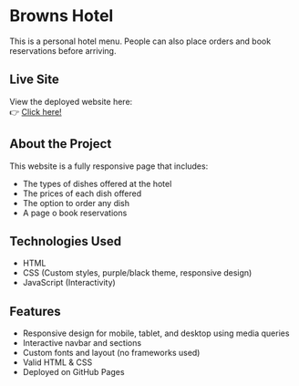 # Browns Hotel

This is a personal hotel menu. People can also place orders and book reservations before arriving.

## Live Site

View the deployed website here:  
👉 [Click here!](https://brownstracey.github.io/hotel_menu/)

## About the Project

This website is a fully responsive page that includes:

-  The types of dishes offered at the hotel
-  The prices of each dish offered
-  The option to order any dish
-  A page o book reservations

## Technologies Used

- HTML
- CSS (Custom styles, purple/black theme, responsive design)
- JavaScript (Interactivity)

## Features

- Responsive design for mobile, tablet, and desktop using media queries
- Interactive navbar and sections
- Custom fonts and layout (no frameworks used)
- Valid HTML & CSS
- Deployed on GitHub Pages
